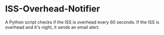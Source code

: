 # ISS-Overhead-Notifier
A Python script checks if the ISS is overhead every 60 seconds. If the ISS is overhead and it's night, it sends an email alert.
